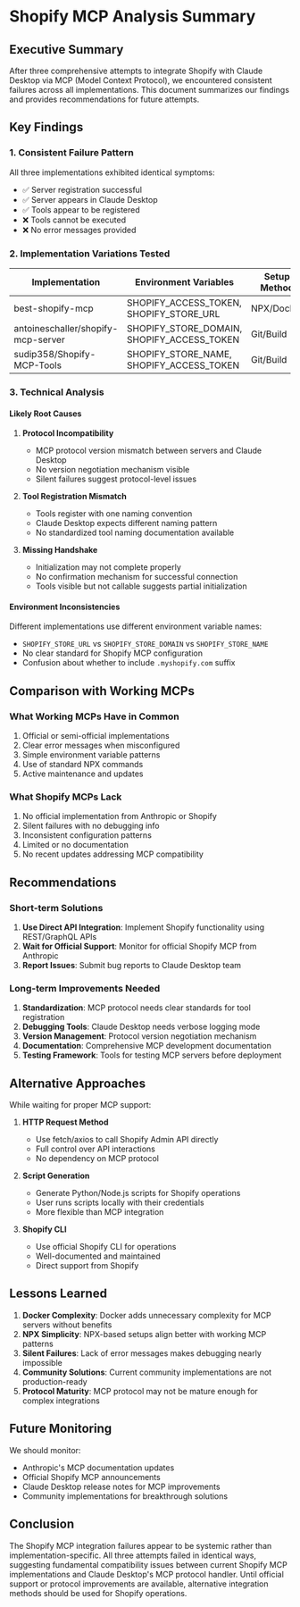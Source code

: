 # Shopify MCP Analysis Summary

## Executive Summary

After three comprehensive attempts to integrate Shopify with Claude Desktop via MCP (Model Context Protocol), we encountered consistent failures across all implementations. This document summarizes our findings and provides recommendations for future attempts.

## Key Findings

### 1. Consistent Failure Pattern
All three implementations exhibited identical symptoms:
- ✅ Server registration successful
- ✅ Server appears in Claude Desktop
- ✅ Tools appear to be registered
- ❌ Tools cannot be executed
- ❌ No error messages provided

### 2. Implementation Variations Tested

| Implementation | Environment Variables | Setup Method | Result |
|---------------|----------------------|--------------|--------|
| best-shopify-mcp | SHOPIFY_ACCESS_TOKEN, SHOPIFY_STORE_URL | NPX/Docker | Failed |
| antoineschaller/shopify-mcp-server | SHOPIFY_STORE_DOMAIN, SHOPIFY_ACCESS_TOKEN | Git/Build | Failed |
| sudip358/Shopify-MCP-Tools | SHOPIFY_STORE_NAME, SHOPIFY_ACCESS_TOKEN | Git/Build | Failed |

### 3. Technical Analysis

#### Likely Root Causes

1. **Protocol Incompatibility**
   - MCP protocol version mismatch between servers and Claude Desktop
   - No version negotiation mechanism visible
   - Silent failures suggest protocol-level issues

2. **Tool Registration Mismatch**
   - Tools register with one naming convention
   - Claude Desktop expects different naming pattern
   - No standardized tool naming documentation available

3. **Missing Handshake**
   - Initialization may not complete properly
   - No confirmation mechanism for successful connection
   - Tools visible but not callable suggests partial initialization

#### Environment Inconsistencies

Different implementations use different environment variable names:
- `SHOPIFY_STORE_URL` vs `SHOPIFY_STORE_DOMAIN` vs `SHOPIFY_STORE_NAME`
- No clear standard for Shopify MCP configuration
- Confusion about whether to include `.myshopify.com` suffix

## Comparison with Working MCPs

### What Working MCPs Have in Common
1. Official or semi-official implementations
2. Clear error messages when misconfigured
3. Simple environment variable patterns
4. Use of standard NPX commands
5. Active maintenance and updates

### What Shopify MCPs Lack
1. No official implementation from Anthropic or Shopify
2. Silent failures with no debugging info
3. Inconsistent configuration patterns
4. Limited or no documentation
5. No recent updates addressing MCP compatibility

## Recommendations

### Short-term Solutions
1. **Use Direct API Integration**: Implement Shopify functionality using REST/GraphQL APIs
2. **Wait for Official Support**: Monitor for official Shopify MCP from Anthropic
3. **Report Issues**: Submit bug reports to Claude Desktop team

### Long-term Improvements Needed
1. **Standardization**: MCP protocol needs clear standards for tool registration
2. **Debugging Tools**: Claude Desktop needs verbose logging mode
3. **Version Management**: Protocol version negotiation mechanism
4. **Documentation**: Comprehensive MCP development documentation
5. **Testing Framework**: Tools for testing MCP servers before deployment

## Alternative Approaches

While waiting for proper MCP support:

1. **HTTP Request Method**
   - Use fetch/axios to call Shopify Admin API directly
   - Full control over API interactions
   - No dependency on MCP protocol

2. **Script Generation**
   - Generate Python/Node.js scripts for Shopify operations
   - User runs scripts locally with their credentials
   - More flexible than MCP integration

3. **Shopify CLI**
   - Use official Shopify CLI for operations
   - Well-documented and maintained
   - Direct support from Shopify

## Lessons Learned

1. **Docker Complexity**: Docker adds unnecessary complexity for MCP servers without benefits
2. **NPX Simplicity**: NPX-based setups align better with working MCP patterns
3. **Silent Failures**: Lack of error messages makes debugging nearly impossible
4. **Community Solutions**: Current community implementations are not production-ready
5. **Protocol Maturity**: MCP protocol may not be mature enough for complex integrations

## Future Monitoring

We should monitor:
- Anthropic's MCP documentation updates
- Official Shopify MCP announcements
- Claude Desktop release notes for MCP improvements
- Community implementations for breakthrough solutions

## Conclusion

The Shopify MCP integration failures appear to be systemic rather than implementation-specific. All three attempts failed in identical ways, suggesting fundamental compatibility issues between current Shopify MCP implementations and Claude Desktop's MCP protocol handler. Until official support or protocol improvements are available, alternative integration methods should be used for Shopify operations.